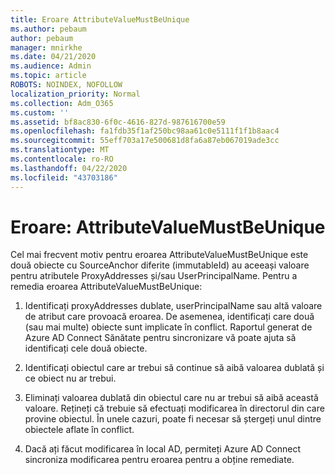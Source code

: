 ```yaml
---
title: Eroare AttributeValueMustBeUnique
ms.author: pebaum
author: pebaum
manager: mnirkhe
ms.date: 04/21/2020
ms.audience: Admin
ms.topic: article
ROBOTS: NOINDEX, NOFOLLOW
localization_priority: Normal
ms.collection: Adm_O365
ms.custom: ''
ms.assetid: bf8ac830-6f0c-4616-827d-987616700e59
ms.openlocfilehash: fa1fdb35f1af250bc98aa61c0e5111f1f1b8aac4
ms.sourcegitcommit: 55eff703a17e500681d8fa6a87eb067019ade3cc
ms.translationtype: MT
ms.contentlocale: ro-RO
ms.lasthandoff: 04/22/2020
ms.locfileid: "43703186"
---
```

# <a name="error-attributevaluemustbeunique"></a>Eroare: AttributeValueMustBeUnique

Cel mai frecvent motiv pentru eroarea AttributeValueMustBeUnique este două obiecte cu SourceAnchor diferite (immutableId) au aceeași valoare pentru atributele ProxyAddresses și/sau UserPrincipalName. Pentru a remedia eroarea AttributeValueMustBeUnique:
  
1. Identificați proxyAddresses dublate, userPrincipalName sau altă valoare de atribut care provoacă eroarea. De asemenea, identificați care două (sau mai multe) obiecte sunt implicate în conflict. Raportul generat de Azure AD Connect Sănătate pentru sincronizare vă poate ajuta să identificați cele două obiecte.
    
2. Identificați obiectul care ar trebui să continue să aibă valoarea dublată și ce obiect nu ar trebui.
    
3. Eliminați valoarea dublată din obiectul care nu ar trebui să aibă această valoare. Rețineți că trebuie să efectuați modificarea în directorul din care provine obiectul. În unele cazuri, poate fi necesar să ștergeți unul dintre obiectele aflate în conflict.
    
4. Dacă ați făcut modificarea în local AD, permiteți Azure AD Connect sincroniza modificarea pentru eroarea pentru a obține remediate.
    

